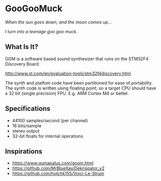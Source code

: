 # GooGooMuck
*When the sun goes down, and the moon comes up...*

*I turn into a teenage goo goo muck.*

## What Is It?

GGM is a software based sound synthesizer that runs on the STM32F4 Discovery Board.

http://www.st.com/en/evaluation-tools/stm32f4discovery.html

The synth and platfom code have been partitioned for ease of portability.
The synth code is written using floating point, so a target CPU should
have a 32 bit (single precision) FPU. E.g. ARM Cortex M4 or better.

## Specifications
 * 44100 samples/second (per channel)
 * 16 bits/sample 
 * stereo output
 * 32-bit floats for internal operations

## Inspirations
* https://www.quinapalus.com/goom.html
* https://github.com/MrBlueXav/Dekrispator_v2
* https://github.com/hotchk155/Voici-Le-Strum






